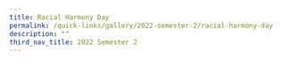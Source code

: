 ```yaml
---
title: Racial Harmony Day
permalink: /quick-links/gallery/2022-semester-2/racial-harmony-day
description: ""
third_nav_title: 2022 Semester 2
---
```

